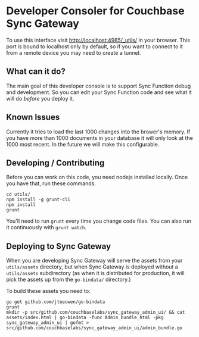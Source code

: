 # Developer Consoler for Couchbase Sync Gateway

To use this interface visit [http://localhost:4985/_utils/](http://localhost:4985/_utils/) in your browser. This port is bound to localhost only by default, so if you want to connect to it from a remote device you may need to create a tunnel.

## What can it do?

The main goal of this developer console is to support Sync Function debug and development. So you can edit your Sync Function code and see what it will do *before* you deploy it.

## Known Issues

Currently it tries to load the last 1000 changes into the brower's memory. If you have more than 1000 documents in your database it will only look at the 1000 most recent. In the future we will make this configurable.

## Developing / Contributing

Before you can work on this code, you need nodejs installed locally. Once you have that, run these commands.

	cd utils/
	npm install -g grunt-cli
	npm install
	grunt

You'll need to run `grunt` every time you change code files. You can also run it continuously with `grunt watch`.

## Deploying to Sync Gateway

When you are developing Sync Gateway will serve the assets from your `utils/assets` directory, but when Sync Gateway is deployed without a `utils/assets` subdirectory (as when it is distributed for production, it will pick the assets up from the `go-bindata/` directory.)

To build these assets you need to:

    go get github.com/jteeuwen/go-bindata
    grunt
    mkdir -p src/github.com/couchbaselabs/sync_gateway_admin_ui/ && cat assets/index.html | go-bindata -func Admin_bundle_html -pkg sync_gateway_admin_ui | gofmt > src/github.com/couchbaselabs/sync_gateway_admin_ui/admin_bundle.go


